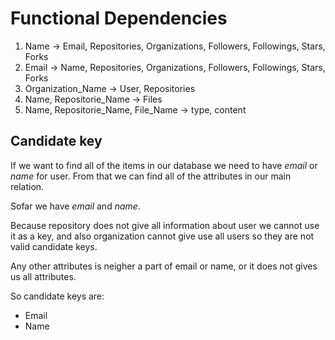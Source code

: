 # Functional Dependencies

<ol>
	<li>
		Name -> Email, Repositories, Organizations, Followers, Followings, Stars, Forks
	</li>
	<li>
		Email -> Name, Repositories, Organizations, Followers, Followings, Stars, Forks
	</li>
	<li>
		Organization_Name -> User, Repositories
	</li>
	<li>
		Name, Repositorie_Name -> Files
	</li>
	<li>
		Name, Repositorie_Name, File_Name -> type, content
	</li>
</ol>

## Candidate key
If we want to find all of the items in our database we need to have
*email* or *name* for user. From that we can find all of the attributes in our main relation.

Sofar we have *email* and *name*.

Because repository does not give all information about user we cannot
use it as a key, and also organization cannot give use all users so they are not valid candidate keys.

Any other attributes is neigher a part of email or name, or it does not gives us all attributes.

So candidate keys are:
- Email
- Name
